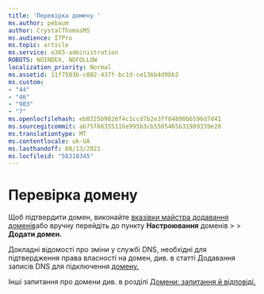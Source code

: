 ```yaml
---
title: 'Перевірка домену '
ms.author: pebaum
author: CrystalThomasMS
ms.audience: ITPro
ms.topic: article
ms.service: o365-administration
ROBOTS: NOINDEX, NOFOLLOW
localization_priority: Normal
ms.assetid: 11f7503b-c802-437f-bc1d-ce13bb4d9bb2
ms.custom:
- "44"
- "46"
- "903"
- "7"
ms.openlocfilehash: eb0225b9826f4c1ccd7b2e3ff84898b6596d7d41
ms.sourcegitcommit: ab75f66355116e995b3cb5505465b31989339e28
ms.translationtype: MT
ms.contentlocale: uk-UA
ms.lasthandoff: 08/13/2021
ms.locfileid: "58318345"
---
```

# <a name="how-to-verify-your-domain"></a>Перевірка домену

Щоб підтвердити домен, виконайте [вказівки майстра додавання доменів](https://admin.microsoft.com/Adminportal#/Domains/Wizard)або вручну перейдіть до пункту **Настроювання** доменів  >    >  **Додати домен.**

Докладні відомості про зміни у службі DNS, необхідні для підтвердження права власності на домен, див. в статті Додавання записів DNS для підключення [домену.](https://docs.microsoft.com/microsoft-365/admin/get-help-with-domains/create-dns-records-at-any-dns-hosting-provider)

Інші запитання про домени див. в розділі [Домени: запитання й відповіді.](https://docs.microsoft.com/microsoft-365/admin/setup/domains-faq)
